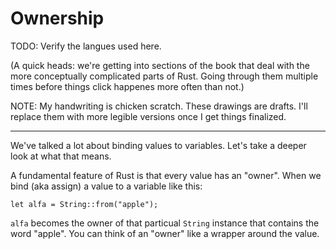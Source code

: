 # Ownership

TODO: Verify the langues used here.

(A quick heads: we're getting into sections
of the book that deal with the more conceptually
complicated parts of Rust. Going through them
multiple times before things click happenes
more often than not.)

NOTE: My handwriting is chicken scratch.
These drawings are drafts. I'll replace
them with more legible versions once I get
things finalized.

---

We've talked a lot about binding values to
variables. Let's take a deeper look at what
that means.

A fundamental feature of Rust is that
every value has an "owner". When we bind
(aka assign) a value to a variable like this:

```rust,noplayground
let alfa = String::from("apple");
```

`alfa` becomes the owner of that particual
`String` instance that contains the word "apple".
You can think of an "owner" like a wrapper around
the value.
